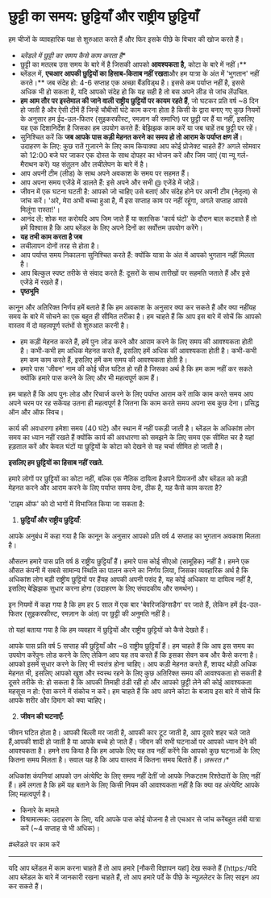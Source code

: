 # छुट्टी का समय: छुट्टियाँ और राष्ट्रीय छुट्टियाँ

हम चीजों के व्यावहारिक पक्ष से शुरुआत करते हैं और फिर इसके पीछे के विचार की खोज करते हैं।

- **ब्लेंडले में छुट्टी का समय* कैसे काम करता है**
- छुट्टी का मतलब उस समय के बारे में है जिसकी आपको **आवश्यकता है,** कोटा के बारे में नहीं।**
- ब्लेंडल में, **एचआर आपकी छुट्टियों का हिसाब-किताब नहीं रखता**और हम यात्रा के अंत में 'भुगतान' नहीं करते।** जब संदेह हो: 4-6 सप्ताह एक अच्छा बैंडविड्थ है। इससे कम पर्याप्त नहीं है, इससे अधिक भी हो सकता है, यदि आपको संदेह हो कि यह सही है तो बस अपने लीड से जांच लेंउचित.
- **हम आम तौर पर इस्तेमाल की जाने वाली राष्ट्रीय छुट्टियों पर कायम रहते हैं**, जो घटकर प्रति वर्ष ~8 दिन हो जाती है और ऐसी टीमें हैं जिन्हें चौबीसों घंटे काम करना होता है किसी के द्वारा बनाए गए कुछ नियमों के अनुसार हम ईद-उल-फितर (सुइकरफीस्ट, रमज़ान की समाप्ति) पर छुट्टी पर हैं या नहीं, इसलिए यह एक दिशानिर्देश है जिसका हम उपयोग करते हैं: बेझिझक काम करें या जब चाहें तब छुट्टी पर रहें।
- सुनिश्चित करें कि **जब आपके पास कड़ी मेहनत करने का समय हो तो आराम के पर्याप्त क्षण लें**। उदाहरण के लिए: कुछ रातें गुजारने के लिए काम कियाक्या आप कोई प्रोजेक्ट चाहते हैं? अगले सोमवार को 12:00 बजे घर जाकर एक दोस्त के साथ दोपहर का भोजन करें और जिम जाएं (या न्यू गर्ल-मैराथन करें) यह संतुलन और लचीलेपन के बारे में है।
- आप अपनी टीम (लीड) के साथ अपने अवकाश के समय पर सहमत हैं।
- आप अपना समय एजेंडे में डालते हैं: इसे अपने और सभी @ एजेंडे में जोड़ें।
- जीवन में एक घटना घटती है: आपको जो चाहिए उसे बताएं और संदेह होने पर अपनी टीम (नेतृत्व) से जांच करें। 'अरे, मेरा अभी बच्चा हुआ है, मैं इस सप्ताह काम पर नहीं रहूंगा, अगले सप्ताह आपसे मिलूंगा रास्ता!'।
- आनंद लें: शोक मत करोयदि आप जिम जाते हैं या क्लासिक 'कार्य घंटों' के दौरान बाल कटवाते हैं तो हमें विश्वास है कि आप ब्लेंडल के लिए अपने दिनों का सर्वोत्तम उपयोग करेंगे।
- **यह तभी काम करता है जब**
- लचीलापन दोनों तरह से होता है।
- आप पर्याप्त समय निकालना सुनिश्चित करते हैं: क्योंकि यात्रा के अंत में आपको भुगतान नहीं मिलता है।
- आप बिल्कुल स्पष्ट तरीके से संवाद करते हैं: दूसरों के साथ तारीखों पर सहमति जताते हैं और इसे एजेंडे में रखते हैं।
- **पृष्ठभूमि**

कानून और अतिरिक्त निर्णय हमें बताते हैं कि हम अवकाश के अनुसार क्या कर सकते हैं और क्या नहींयह समय के बारे में सोचने का एक बहुत ही सीमित तरीका है। हम चाहते हैं कि आप इस बारे में सोचें कि आपको वास्तव में दो महत्वपूर्ण स्तंभों से शुरुआत करनी है।

- हम कड़ी मेहनत करते हैं, हमें पुनः लोड करने और आराम करने के लिए समय की आवश्यकता होती है। कभी-कभी हम अधिक मेहनत करते हैं, इसलिए हमें अधिक की आवश्यकता होती है। कभी-कभी हम कम काम करते हैं, इसलिए हमें कम समय की आवश्यकता होती है।
- हमारे पास 'जीवन' नाम की कोई चीज़ घटित हो रही है जिसका अर्थ है कि हम काम नहीं कर सकते क्योंकि हमारे पास करने के लिए और भी महत्वपूर्ण काम हैं।

हम चाहते हैं कि आप पुनः लोड और रिचार्ज करने के लिए पर्याप्त आराम करें ताकि काम करते समय आप अपने चरम पर रह सकेंयह उतना ही महत्वपूर्ण है जितना कि काम करते समय अपना सब कुछ देना। प्रसिद्ध ऑन और ऑफ स्विच।

कार्य की अवधारणा हमेशा समय (40 घंटे) और स्थान में नहीं पकड़ी जाती है। ब्लेंडल के अधिकांश लोग समय का ध्यान नहीं रखते हैं क्योंकि कार्य की अवधारणा को समझने के लिए समय एक सीमित चर है यहां हड़ताल करें और केवल घंटों या छुट्टियों के कोटा को देखने से यह चर्चा सीमित हो जाती है।

**इसलिए हम छुट्टियों का हिसाब नहीं रखते.**

हमारे लोगों पर छुट्टियों का कोटा नहीं, बल्कि एक नैतिक दायित्व हैअपने प्रियजनों और ब्लेंडल को कड़ी मेहनत करने और आराम करने के लिए पर्याप्त समय देना, ठीक है, यह कैसे काम करता है?

'टाइम ऑफ' को दो भागों में विभाजित किया जा सकता है:

1. **छुट्टियाँ और राष्ट्रीय छुट्टियाँ**:

आपके अनुबंध में कहा गया है कि कानून के अनुसार आपको प्रति वर्ष 4 सप्ताह का भुगतान अवकाश मिलता है।

औसतन हमारे पास प्रति वर्ष 8 राष्ट्रीय छुट्टियाँ हैं। हमारे पास कोई सीएओ (सामूहिक) नहीं है। हमने एक औसत कंपनी में सबसे सामान्य स्थिति का पालन करने का निर्णय लिया, जिसका व्यवहारिक अर्थ है कि अधिकांश लोग बड़ी राष्ट्रीय छुट्टियों पर हैंयह आपकी अपनी पसंद है, यह कोई अधिकार या दायित्व नहीं है, इसलिए बेझिझक सुधार करना होगा (उदाहरण के लिए संपादकीय और समर्थन)।

इन नियमों में कहा गया है कि हम हर 5 साल में एक बार 'बेवरिजडिंग्सडैग' पर जाते हैं, लेकिन हमें ईद-उल-फितर (सुइकरफीस्ट, रमज़ान के अंत) पर छुट्टी की अनुमति नहीं है।

तो यहां बताया गया है कि हम व्यवहार में छुट्टियों और राष्ट्रीय छुट्टियों को कैसे देखते हैं।

आपके पास प्रति वर्ष 5 सप्ताह की छुट्टियाँ और ~8 राष्ट्रीय छुट्टियाँ हैं। हम चाहते हैं कि आप इस समय का उपयोग करेंपुनः लोड करने के लिए लेकिन आप यह तय करते हैं कि इसका सेवन कब और कैसे करना है। आपको इसमें सुधार करने के लिए भी स्वतंत्र होना चाहिए। आप कड़ी मेहनत करते हैं, शायद थोड़ी अधिक मेहनत भी, इसलिए आपको खुश और स्वस्थ रहने के लिए कुछ अतिरिक्त समय की आवश्यकता हो सकती है दूसरे तरीके से: हो सकता है कि आपकी तिमाही ठंडी रही हो और आपको छुट्टी लेने की कोई आवश्यकता महसूस न हो: ऐसा करने में संकोच न करें। हम चाहते हैं कि आप अपने कोटा के बजाय इस बारे में सोचें कि आपके शरीर और दिमाग को क्या चाहिए।

2. **जीवन की घटनाएँ:**

जीवन घटित होता है। आपकी बिल्ली मर जाती है, आपकी कार टूट जाती है, आप दूसरे शहर चले जाते हैं,आपकी शादी हो जाती है या आपके बच्चे हो जाते हैं। जीवन की सभी घटनाओं पर आपको ध्यान देने की आवश्यकता है। हमने तय किया है कि हम आपके लिए यह तय नहीं करेंगे कि आपको कुछ घटनाओं के लिए कितना समय मिलता है। सवाल यह है कि आप वास्तव में कितना समय बिताते हैं। *ज़रूरत।**

अधिकांश कंपनियां आपको उन अंत्येष्टि के लिए समय नहीं देतीं जो आपके निकटतम रिश्तेदारों के लिए नहीं हैं। हमें लगता है कि हमें यह बताने के लिए किसी नियम की आवश्यकता नहीं है कि क्या वह अंत्येष्टि आपके लिए महत्वपूर्ण है।

- किनारे के मामले
- विश्रामात्मक: उदाहरण के लिए, यदि आपके पास कोई योजना है तो एचआर से जांच करेंबहुत लंबी यात्रा करें (~4 सप्ताह से भी अधिक)।

#ब्लेंडले पर काम करें

---

यदि आप ब्लेंडल में काम करना चाहते हैं तो आप हमारे [नौकरी विज्ञापन यहां] देख सकते हैं (https:/यदि आप ब्लेंडल के बारे में जानकारी रखना चाहते हैं, तो आप हमारे पर्दे के पीछे के न्यूज़लेटर के लिए साइन अप कर सकते हैं।